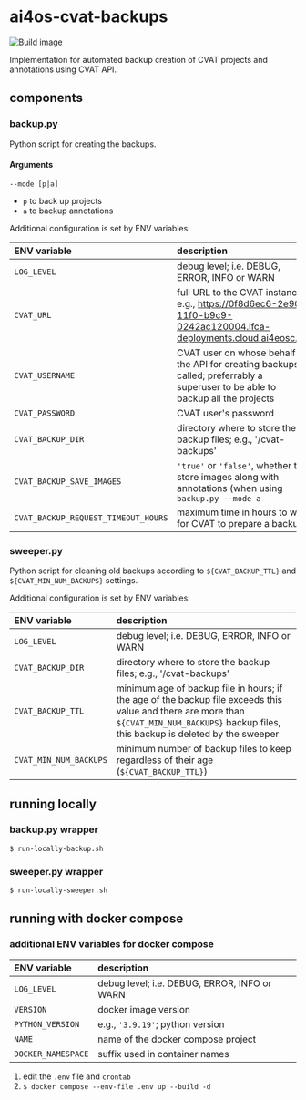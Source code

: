 # ai4os-cvat-backups

[![Build image](https://github.com/ai4os/ai4os-cvat-backups/actions/workflows/ai4os-docker.yml/badge.svg)](https://github.com/ai4os/ai4os-cvat-backups/actions/workflows/ai4os-docker.yml)

Implementation for automated backup creation of CVAT projects and annotations using CVAT API.

## components

### backup.py
Python script for creating the backups.

#### Arguments
`--mode [p|a]`

* `p` to back up projects
* `a` to backup annotations

Additional configuration is set by ENV variables:

| ENV variable   | description |
|:----------|:------------|
| `LOG_LEVEL` | debug level; i.e. DEBUG, ERROR, INFO or WARN |
| `CVAT_URL` | full URL to the CVAT instance; e.g., https://0f8d6ec6-2e90-11f0-b9c9-0242ac120004.ifca-deployments.cloud.ai4eosc.eu |
| `CVAT_USERNAME` | CVAT user on whose behalf is the API for creating backups called; preferrably a superuser to be able to backup all the projects |
| `CVAT_PASSWORD` | CVAT user's password |
| `CVAT_BACKUP_DIR` | directory where to store the backup files; e.g., '/cvat-backups' |
| `CVAT_BACKUP_SAVE_IMAGES` | `'true'` or `'false'`, whether to store images along with annotations (when using `backup.py --mode a` |
| `CVAT_BACKUP_REQUEST_TIMEOUT_HOURS` | maximum time in hours to wait for CVAT to prepare a backup |

### sweeper.py
Python script for cleaning old backups according to `${CVAT_BACKUP_TTL}` and `${CVAT_MIN_NUM_BACKUPS}` settings.

Additional configuration is set by ENV variables:

| ENV variable   | description |
|:----------|:------------|
| `LOG_LEVEL` | debug level; i.e. DEBUG, ERROR, INFO or WARN |
| `CVAT_BACKUP_DIR` | directory where to store the backup files; e.g., '/cvat-backups' |
| `CVAT_BACKUP_TTL` | minimum age of backup file in hours; if the age of the backup file exceeds this value and there are more than `${CVAT_MIN_NUM_BACKUPS}` backup files, this backup is deleted by the sweeper |
| `CVAT_MIN_NUM_BACKUPS` | minimum number of backup files to keep regardless of their age (`${CVAT_BACKUP_TTL}`) |

## running locally

### backup.py wrapper
`$ run-locally-backup.sh`

### sweeper.py wrapper
`$ run-locally-sweeper.sh`

## running with docker compose

### additional ENV variables for docker compose

| ENV variable   | description |
|:----------|:------------|
| `LOG_LEVEL` | debug level; i.e. DEBUG, ERROR, INFO or WARN |
| `VERSION` | docker image version |
| `PYTHON_VERSION` | e.g., `'3.9.19'`; python version |
| `NAME` | name of the docker compose project |
| `DOCKER_NAMESPACE` | suffix used in container names |

1. edit the `.env` file and `crontab`
1. `$ docker compose --env-file .env up --build -d`
